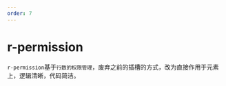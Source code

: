 ```yaml
---
order: 7
---
```


# r-permission

`r-permission`基于`行数的权限管理`，废弃之前的插槽的方式，改为直接作用于元素上，逻辑清晰，代码简洁。

<!-- ```tsx
import '@szl/directives';
import { Button, Space } from 'antd';
import { sessionCache } from 'cwj-jstools';
import React from 'react';

export default () => {
  const baseInfo: any = {
    id: '1',
    permissions: ['algorithm:auto-modeling:*', 'algorithm:assessment-task:view'],
  };

  const allBaseInfo: any = {
    id: '1',
    permissions: ['*:*'],
  };

  function setPermission() {
    sessionCache.setItem('baseInfo', baseInfo, true);
    window.location.reload();
  }

  function setAllPermission() {
    sessionCache.setItem('baseInfo', allBaseInfo, true);
    window.location.reload();
  }

  function clearPermission() {
    sessionCache.clear();
    window.location.reload();
  }
  return (
    <>
      <div style={{ padding: '1rem 0' }}>
        <Space direction={'vertical'}>
          <Button onClick={() => setPermission()}>点击添加baseInfo</Button>
          <Button onClick={() => setAllPermission()}>点击添加所有权限</Button>
          <Button onClick={() => clearPermission()}>清除session</Button>
        </Space>
      </div>
      <div>
        <Space direction={'horizontal'} style={{ padding: '1rem 0' }}>
          <Button type={'primary'} r-permission={'auto-modeling:create'}>
            自动建模创建
          </Button>
          <Button type={'primary'} r-permission={'online-service:*'}>
            在线服务
          </Button>
          <Button type={'primary'} r-permission={'assessment-task:create'}>
            任务创建
          </Button>
          <Button type={'primary'} r-permission={'assessment-task:view'}>
            任务查看
          </Button>
          <Button type={'primary'} r-permission={'assessment-task:view'}>
            简化任务查看
          </Button>
          <Button type={'primary'} r-permission={'assessment-task:v'}>
            简化版任务查看
          </Button>
        </Space>
      </div>
    </>
  );
};
``` -->

